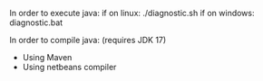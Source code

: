 In order to execute java:
 if on linux:
   ./diagnostic.sh
 if on windows:
   diagnostic.bat

In order to compile java: (requires JDK 17)
   - Using Maven
   - Using netbeans compiler
